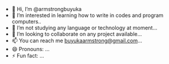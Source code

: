 - 👋 Hi, I’m @armstrongbuyuka
- 👀 I’m interested in learning how to write in codes and program computers..
- 🌱 I’m not studying any language or technology at moment...
- 💞️ I’m looking to collaborate on any project available...
- 📫 You can reach me buyukaarmstrong@gmail.com...
- 😄 Pronouns: ...
- ⚡ Fun fact: ...

<!---
armstrongbuyuka/armstrongbuyuka is a ✨ special ✨ repository because its `README.md` (this file) appears on your GitHub profile.
You can click the Preview link to take a look at your changes.
--->
